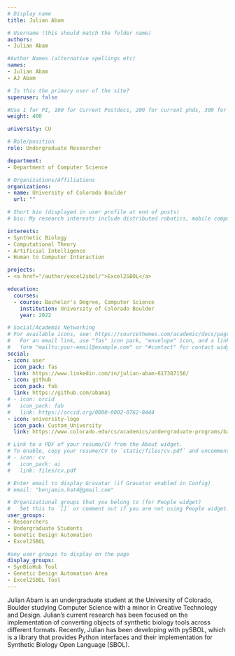 ```yaml
---
# Display name
title: Julian Abam

# Username (this should match the folder name)
authors:
- Julian Abam

#Author Names (alternative spellings etc)
names:
- Julian Abam
- AJ Abam

# Is this the primary user of the site?
superuser: false

#Use 1 for PI, 100 for Current Postdocs, 200 for current phds, 300 for current masters, 400 for current undergrads, 800 for alum postdocs, 810 for alum phds, 820 for alum masters, and 830 for alum undergrads, 900 for tools, 1000 for projects
weight: 400

university: CU

# Role/position
role: Undergraduate Researcher

department:
- Department of Computer Science

# Organizations/Affiliations
organizations:
- name: University of Colorado Boulder
  url: ""

# Short bio (displayed in user profile at end of posts)
# bio: My research interests include distributed robotics, mobile computing and programmable matter.

interests:
- Synthetic Biology
- Computational Theory
- Artificial Intelligence
- Human to Computer Interaction

projects:
- <a href="/author/excel2sbol/">Excel2SBOL</a>

education:
  courses:
  - course: Bachelor's Degree, Computer Science
    institution: University of Colorado Boulder
    year: 2022

# Social/Academic Networking
# For available icons, see: https://sourcethemes.com/academic/docs/page-builder/#icons
#   For an email link, use "fas" icon pack, "envelope" icon, and a link in the
#   form "mailto:your-email@example.com" or "#contact" for contact widget.
social:
- icon: user
  icon_pack: fas
  link: https://www.linkedin.com/in/julian-abam-617387156/
- icon: github
  icon_pack: fab
  link: https://github.com/abamaj
# - icon: orcid
#   icon_pack: fab
#   link: https://orcid.org/0000-0002-8762-8444
- icon: university-logo
  icon_pack: Custom_University
  link: https://www.colorado.edu/cs/academics/undergraduate-programs/bachelor-science/bachelor-science-degree-requirements

# Link to a PDF of your resume/CV from the About widget.
# To enable, copy your resume/CV to `static/files/cv.pdf` and uncomment the lines below.
# - icon: cv
#   icon_pack: ai
#   link: files/cv.pdf

# Enter email to display Gravatar (if Gravatar enabled in Config)
# email: "benjamin.hat4@gmail.com"

# Organizational groups that you belong to (for People widget)
#   Set this to `[]` or comment out if you are not using People widget.
user_groups:
- Researchers
- Undergraduate Students
- Genetic Design Automation
- Excel2SBOL

#any user groups to display on the page
display_groups:
- SynBioHub Tool
- Genetic Design Automation Area
- Excel2SBOL Tool
---
```

Julian Abam is an undergraduate student at the University of Colorado, Boulder studying Computer Science with a minor in Creative Technology and Design. Julian’s current research has been focused on the implementation of converting objects of synthetic biology tools across different formats. Recently, Julian has been developing with pySBOL, which is a library that provides Python interfaces and their implementation for Synthetic Biology Open Language (SBOL).